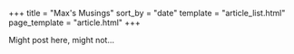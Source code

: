 +++
title = "Max's Musings"
sort_by = "date"
template = "article_list.html"
page_template = "article.html"
+++

Might post here, might not...

